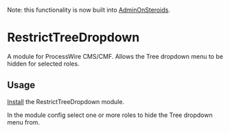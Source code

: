 Note: this functionality is now built into [AdminOnSteroids](https://github.com/rolandtoth/AdminOnSteroids).

# RestrictTreeDropdown

A module for ProcessWire CMS/CMF. Allows the Tree dropdown menu to be hidden for selected roles.

## Usage

[Install](http://modules.processwire.com/install-uninstall/) the RestrictTreeDropdown module.

In the module config select one or more roles to hide the Tree dropdown menu from.
